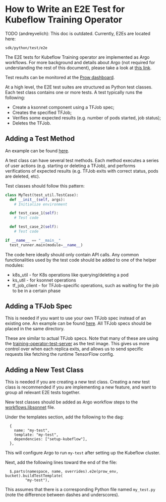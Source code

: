 # How to Write an E2E Test for Kubeflow Training Operator

TODO (andreyvelich): This doc is outdated. Currently, E2Es are located here:

```
sdk/python/test/e2e
```

The E2E tests for Kubeflow Training operator are implemented as Argo workflows. For more background and details
about Argo (not required for understanding the rest of this document), please take a look at
[this link](https://github.com/kubeflow/testing/blob/master/README.md).

Test results can be monitored at the [Prow dashboard](http://prow.kubeflow-testing.com/?repo=kubeflow%2Ftraining-operator).

At a high level, the E2E test suites are structured as Python test classes. Each test class contains
one or more tests. A test typically runs the following:

- Create a ksonnet component using a TFJob spec;
- Creates the specified TFJob;
- Verifies some expected results (e.g. number of pods started, job status);
- Deletes the TFJob.

## Adding a Test Method

An example can be found [here](https://github.com/kubeflow/training-operator/blob/master/py/kubeflow/tf_operator/simple_tfjob_tests.py).

A test class can have several test methods. Each method executes a series of user actions (e.g.
starting or deleting a TFJob), and performs verifications of expected results (e.g. TFJob exits with
correct status, pods are deleted, etc).

Test classes should follow this pattern:

```python
class MyTest(test_util.TestCase):
  def __init__(self, args):
    # Initialize environment

  def test_case_1(self):
    # Test code

  def test_case_2(self):
    # Test code

if __name__ == "__main__"
  test_runner.main(module=__name__)
```

The code here ideally should only contain API calls. Any common functionalities used by the test code should
be added to one of the helper modules:

- k8s_util - for K8s operations like querying/deleting a pod
- ks_util - for ksonnet operations
- tf_job_client - for TFJob-specific operations, such as waiting for the job to be in a certain phase

## Adding a TFJob Spec

This is needed if you want to use your own TFJob spec instead of an existing one. An example can be found
[here](https://github.com/kubeflow/training-operator/tree/master/test/workflows/components/simple_tfjob_v1.jsonnet).
All TFJob specs should be placed in the same directory.

These are similar to actual TFJob specs. Note that many of these are using the
[training-operator-test-server](https://github.com/kubeflow/training-operator/tree/master/test/test-server) as the test image.
This gives us more control over when each replica exits, and allows us to send specific requests like fetching the
runtime TensorFlow config.

## Adding a New Test Class

This is needed if you are creating a new test class. Creating a new test class is recommended if you are implementing
a new feature, and want to group all relevant E2E tests together.

New test classes should be added as Argo workflow steps to the
[workflows.libsonnet](https://github.com/kubeflow/training-operator/blob/master/test/workflows/components/workflows.libsonnet) file.

Under the templates section, add the following to the dag:

```
  {
    name: "my-test",
    template: "my-test",
    dependencies: ["setup-kubeflow"],
  },
```

This will configure Argo to run `my-test` after setting up the Kubeflow cluster.

Next, add the following lines toward the end of the file:

```
  $.parts(namespace, name, overrides).e2e(prow_env, bucket).buildTestTemplate(
         "my-test"),
```

This assumes that there is a corresponding Python file named `my_test.py` (note the difference between dashes and
underscores).
